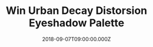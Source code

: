 ---
campaign-uuid: "c-f05dcc0a-e802-404b-907a-e42a7ee76662"
type: "Preview"
category: "Gifts"
date: "2018-09-07T09:00:00.000Z"
end-date: "2018-11-07T23:59:00.000Z"
disable-form: false
is_promoted: false
has_entry_page: true
title: "Win Urban Decay Distorsion Eyeshadow Palette"
competition-description: "<p>At Urban Decay, they have something for everybody. With\
  \ such an amazing range of products, here we are giving you the chance of winning\
  \ their bestseller Distortion Eyeshadow Pallete.</p>\r\n<p>Want to create mesmerising\
  \ make-up looks? with Urban Decay you can.</p>"
hero-header: "Win Urban Decay Distorsion Eyeshadow Palette"
terms-confirmation: "N/A"
banner-img: "https://assets.expresslyapp.com/asset-47220642-00c2-4cf6-81c6-8407c415e733.jpg"
logo-left-href: "https://www.urbandecay.co.uk"
logo-left-image: "https://assets.expresslyapp.com/asset-03b7a7f6-0b76-4f22-b743-4bac8d589701.png"
logo-left-title: "Urban Decay"
bg-image-hero: "https://assets.expresslyapp.com/asset-c0322da1-e932-4430-b008-d05b000dab62.jpg"
bg-image-first: "https://assets.expresslyapp.com/asset-73ce7212-c89d-42be-93d9-268687ae9c7c.jpg"
section1-content: "<p>Urban Decay’s high-impact Distortion Eyeshadow Palette features\
  \ a vibrant cocktail of 15 intensely pigmented shadows, in both matte and shimmer\
  \ finishes, this covetable selection of jewel tones will take you seamlessly from\
  \ the day to the evening.</p> <p>Encased in a holographic faceted compact, it’s\
  \ great for both use at home and on-the-go.</p>\r\n<p>Feel pretty with Urban Decay!</p>"
entry-title: "Win Urban Decay Distorsion Eyeshadow Palette"
entry-content: "Enter the draw to win Urban Decay Distorsion Eyeshadow Palette by\
  \ completing the form below before 23:59 on 7th of November 2018."
has-winner: false
prize-description: "Urban Decay Distorsion Eyeshadow Palette"
special-conditions: "Multiple entries are allowed up to one every day."
country-restrictions:
- "GB"
---